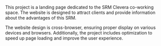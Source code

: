 This project is a landing page dedicated to the SRM Clevera co-working space. The website is designed to attract clients and provide information about the advantages of this SRM.

The website design is cross-browser, ensuring proper display on various devices and browsers. Additionally, the project includes optimization to speed up page loading and improve the user experience.
